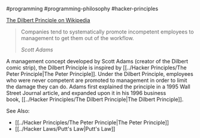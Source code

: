 #programming #programming-philosophy #hacker-principles


[The Dilbert Principle on Wikipedia](https://en.wikipedia.org/wiki/Dilbert_principle)

> Companies tend to systematically promote incompetent employees to management to get them out of the workflow.
> 
> _Scott Adams_

A management concept developed by Scott Adams (creator of the Dilbert comic strip), the Dilbert Principle is inspired by [[../Hacker Principles/The Peter Principle|The Peter Principle]]. Under the Dilbert Principle, employees who were never competent are promoted to management in order to limit the damage they can do. Adams first explained the principle in a 1995 Wall Street Journal article, and expanded upon it in his 1996 business book, [[../Hacker Principles/The Dilbert Principle|The Dilbert Principle]].

See Also:

- [[../Hacker Principles/The Peter Principle|The Peter Principle]]
- [[../Hacker Laws/Putt's Law|Putt's Law]]